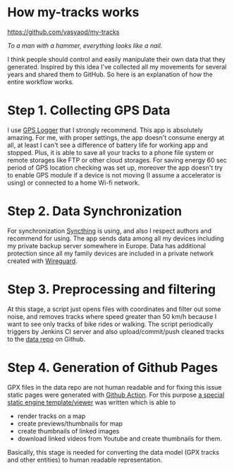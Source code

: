 # How my-tracks works

https://github.com/vasyaod/my-tracks

_To a man with a hammer, everything looks like a nail._

I think people should control and easily manipulate their own data that they generated. Inspired by 
this idea I've collected all my movements for several years and shared them to GitHub. So here is 
an explanation of how the entire workflow works.

# Step 1. Collecting GPS Data

I use [GPS Logger](https://f-droid.org/en/packages/com.mendhak.gpslogger/) that I strongly recommend.
This app is absolutely amazing. For me, with proper settings, the app doesn't consume energy at all, 
at least I can't see a difference of battery life for working app and stopped. Plus, it is able to save 
all your tracks to a phone file system or remote storages like FTP or other cloud storages. For saving 
energy 60 sec period of GPS location checking was set up, moreover the app doesn't try to enable 
GPS module if a device is not moving (I assume a accelerator is using) or connected to a home Wi-fi 
network.

# Step 2. Data Synchronization

For synchronization [Syncthing](https://syncthing.net/) is using, and also I respect authors and recommend 
for using. The app sends data among all my devices including my private backup server somewhere in 
Europe. Data has additional protection since all my family devices are included in a private network 
created with [Wireguard](https://www.wireguard.com/).

# Step 3. Preprocessing and filtering

At this stage, a script just opens files with coordinates and filter out some noise, and removes tracks
where speed greater than 50 km/h because I want to see only tracks of bike rides or walking. The script 
periodically triggers by Jenkins CI server and also upload/commit/push cleaned tracks to 
the [data repo](https://github.com/vasyaod/my-tracks-data) on Github.

# Step 4. Generation of Github Pages

GPX files in the data repo are not human readable and for fixing this issue static pages were generated
with [Github Action](https://github.com/vasyaod/my-tracks-data/blob/main/.github/workflows/etl.yml). 
For this purpose [a special static engine template/viewer](https://github.com/vasyaod/my-trips-viewer) was 
written which is able to
 
 * render tracks on a map
 * create previews/thumbnails for map
 * create thumbnails of linked images
 * download linked videos from Youtube and create thumbnails for them.

Basically, this stage is needed for converting the data model (GPX tracks and other entities) to human 
readable representation.